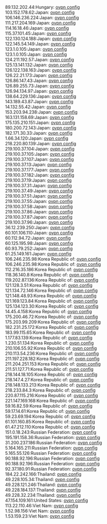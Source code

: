 89.132.202.44:Hungary: [ovpn config](vpn/89_132_202_44.ovpn)  
103.152.178.62:Japan: [ovpn config](vpn/103_152_178_62.ovpn)  
106.146.236.224:Japan: [ovpn config](vpn/106_146_236_224.ovpn)  
111.217.204.169:Japan: [ovpn config](vpn/111_217_204_169.ovpn)  
114.16.18.46:Japan: [ovpn config](vpn/114_16_18_46.ovpn)  
115.37.101.45:Japan: [ovpn config](vpn/115_37_101_45.ovpn)  
122.130.124.188:Japan: [ovpn config](vpn/122_130_124_188.ovpn)  
122.145.54.149:Japan: [ovpn config](vpn/122_145_54_149.ovpn)  
123.1.0.105:Japan: [ovpn config](vpn/123_1_0_105.ovpn)  
123.1.0.105:Japan: [ovpn config](vpn/123_1_0_105.ovpn)  
124.211.192.57:Japan: [ovpn config](vpn/124_211_192_57.ovpn)  
125.13.141.132:Japan: [ovpn config](vpn/125_13_141_132.ovpn)  
126.122.138.163:Japan: [ovpn config](vpn/126_122_138_163.ovpn)  
126.22.21.173:Japan: [ovpn config](vpn/126_22_21_173.ovpn)  
126.86.147.43:Japan: [ovpn config](vpn/126_86_147_43.ovpn)  
126.89.255.73:Japan: [ovpn config](vpn/126_89_255_73.ovpn)  
126.94.134.97:Japan: [ovpn config](vpn/126_94_134_97.ovpn)  
138.64.229.136:Japan: [ovpn config](vpn/138_64_229_136.ovpn)  
143.189.43.87:Japan: [ovpn config](vpn/143_189_43_87.ovpn)  
14.132.55.42:Japan: [ovpn config](vpn/14_132_55_42.ovpn)  
153.203.94.238:Japan: [ovpn config](vpn/153_203_94_238.ovpn)  
163.131.158.69:Japan: [ovpn config](vpn/163_131_158_69.ovpn)  
175.135.210.151:Japan: [ovpn config](vpn/175_135_210_151.ovpn)  
180.200.72.143:Japan: [ovpn config](vpn/180_200_72_143.ovpn)  
182.171.30.33:Japan: [ovpn config](vpn/182_171_30_33.ovpn)  
1.66.34.120:Japan: [ovpn config](vpn/1_66_34_120.ovpn)  
218.220.80.139:Japan: [ovpn config](vpn/218_220_80_139.ovpn)  
219.100.37.104:Japan: [ovpn config](vpn/219_100_37_104.ovpn)  
219.100.37.105:Japan: [ovpn config](vpn/219_100_37_105.ovpn)  
219.100.37.107:Japan: [ovpn config](vpn/219_100_37_107.ovpn)  
219.100.37.13:Japan: [ovpn config](vpn/219_100_37_13.ovpn)  
219.100.37.177:Japan: [ovpn config](vpn/219_100_37_177.ovpn)  
219.100.37.182:Japan: [ovpn config](vpn/219_100_37_182.ovpn)  
219.100.37.19:Japan: [ovpn config](vpn/219_100_37_19.ovpn)  
219.100.37.31:Japan: [ovpn config](vpn/219_100_37_31.ovpn)  
219.100.37.49:Japan: [ovpn config](vpn/219_100_37_49.ovpn)  
219.100.37.51:Japan: [ovpn config](vpn/219_100_37_51.ovpn)  
219.100.37.55:Japan: [ovpn config](vpn/219_100_37_55.ovpn)  
219.100.37.58:Japan: [ovpn config](vpn/219_100_37_58.ovpn)  
219.100.37.86:Japan: [ovpn config](vpn/219_100_37_86.ovpn)  
219.100.37.87:Japan: [ovpn config](vpn/219_100_37_87.ovpn)  
219.100.37.96:Japan: [ovpn config](vpn/219_100_37_96.ovpn)  
36.12.239.250:Japan: [ovpn config](vpn/36_12_239_250.ovpn)  
60.101.106.110:Japan: [ovpn config](vpn/60_101_106_110.ovpn)  
60.112.94.72:Japan: [ovpn config](vpn/60_112_94_72.ovpn)  
60.125.195.98:Japan: [ovpn config](vpn/60_125_195_98.ovpn)  
60.93.79.252:Japan: [ovpn config](vpn/60_93_79_252.ovpn)  
61.25.149.161:Japan: [ovpn config](vpn/61_25_149_161.ovpn)  
106.246.235.98:Korea Republic of: [ovpn config](vpn/106_246_235_98.ovpn)  
106.246.235.98:Korea Republic of: [ovpn config](vpn/106_246_235_98.ovpn)  
112.216.35.186:Korea Republic of: [ovpn config](vpn/112_216_35_186.ovpn)  
118.36.140.8:Korea Republic of: [ovpn config](vpn/118_36_140_8.ovpn)  
119.202.87.136:Korea Republic of: [ovpn config](vpn/119_202_87_136.ovpn)  
121.128.3.51:Korea Republic of: [ovpn config](vpn/121_128_3_51.ovpn)  
121.134.72.146:Korea Republic of: [ovpn config](vpn/121_134_72_146.ovpn)  
121.148.48.93:Korea Republic of: [ovpn config](vpn/121_148_48_93.ovpn)  
121.169.123.84:Korea Republic of: [ovpn config](vpn/121_169_123_84.ovpn)  
125.134.123.30:Korea Republic of: [ovpn config](vpn/125_134_123_30.ovpn)  
14.45.4.158:Korea Republic of: [ovpn config](vpn/14_45_4_158.ovpn)  
175.200.46.72:Korea Republic of: [ovpn config](vpn/175_200_46_72.ovpn)  
175.203.99.209:Korea Republic of: [ovpn config](vpn/175_203_99_209.ovpn)  
182.231.25.172:Korea Republic of: [ovpn config](vpn/182_231_25_172.ovpn)  
183.99.115.65:Korea Republic of: [ovpn config](vpn/183_99_115_65.ovpn)  
1.177.83.139:Korea Republic of: [ovpn config](vpn/1_177_83_139.ovpn)  
1.230.51.134:Korea Republic of: [ovpn config](vpn/1_230_51_134.ovpn)  
210.106.55.92:Korea Republic of: [ovpn config](vpn/210_106_55_92.ovpn)  
210.113.54.236:Korea Republic of: [ovpn config](vpn/210_113_54_236.ovpn)  
211.197.228.182:Korea Republic of: [ovpn config](vpn/211_197_228_182.ovpn)  
211.204.251.153:Korea Republic of: [ovpn config](vpn/211_204_251_153.ovpn)  
211.51.127.71:Korea Republic of: [ovpn config](vpn/211_51_127_71.ovpn)  
218.144.18.105:Korea Republic of: [ovpn config](vpn/218_144_18_105.ovpn)  
218.147.4.27:Korea Republic of: [ovpn config](vpn/218_147_4_27.ovpn)  
218.148.133.213:Korea Republic of: [ovpn config](vpn/218_148_133_213.ovpn)  
218.233.84.3:Korea Republic of: [ovpn config](vpn/218_233_84_3.ovpn)  
220.87.115.216:Korea Republic of: [ovpn config](vpn/220_87_115_216.ovpn)  
221.147.169.168:Korea Republic of: [ovpn config](vpn/221_147_169_168.ovpn)  
59.16.82.59:Korea Republic of: [ovpn config](vpn/59_16_82_59.ovpn)  
59.17.14.61:Korea Republic of: [ovpn config](vpn/59_17_14_61.ovpn)  
59.23.69.194:Korea Republic of: [ovpn config](vpn/59_23_69_194.ovpn)  
61.101.160.85:Korea Republic of: [ovpn config](vpn/61_101_160_85.ovpn)  
61.47.212.110:Korea Republic of: [ovpn config](vpn/61_47_212_110.ovpn)  
151.0.18.243:Russian Federation: [ovpn config](vpn/151_0_18_243.ovpn)  
195.191.158.36:Russian Federation: [ovpn config](vpn/195_191_158_36.ovpn)  
31.200.237.186:Russian Federation: [ovpn config](vpn/31_200_237_186.ovpn)  
5.164.165.211:Russian Federation: [ovpn config](vpn/5_164_165_211.ovpn)  
5.165.55.126:Russian Federation: [ovpn config](vpn/5_165_55_126.ovpn)  
90.188.92.196:Russian Federation: [ovpn config](vpn/90_188_92_196.ovpn)  
90.188.92.196:Russian Federation: [ovpn config](vpn/90_188_92_196.ovpn)  
92.37.180.91:Russian Federation: [ovpn config](vpn/92_37_180_91.ovpn)  
184.22.242.166:Thailand: [ovpn config](vpn/184_22_242_166.ovpn)  
49.228.105.34:Thailand: [ovpn config](vpn/49_228_105_34.ovpn)  
49.228.121.246:Thailand: [ovpn config](vpn/49_228_121_246.ovpn)  
49.228.184.137:Thailand: [ovpn config](vpn/49_228_184_137.ovpn)  
49.228.32.234:Thailand: [ovpn config](vpn/49_228_32_234.ovpn)  
47.154.109.161:United States: [ovpn config](vpn/47_154_109_161.ovpn)  
113.22.110.46:Viet Nam: [ovpn config](vpn/113_22_110_46.ovpn)  
1.52.98.156:Viet Nam: [ovpn config](vpn/1_52_98_156.ovpn)  
1.53.159.23:Viet Nam: [ovpn config](vpn/1_53_159_23.ovpn)  
